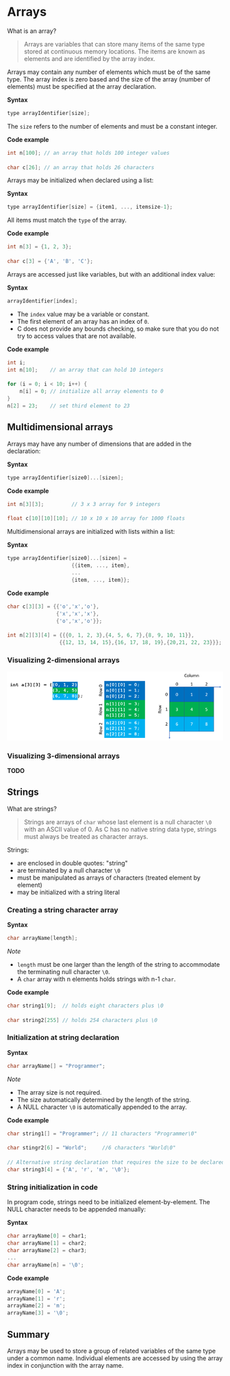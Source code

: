 # Arrays

What is an array?

> Arrays are variables that can store many items of the same type stored at continuous memory locations. The items are known as elements and are  identified by the array index.

Arrays may contain any number of elements which must be of the same type. The array index is zero based and the size of the array (number of elements) must be
specified at the array declaration.

**Syntax**
```c
type arrayIdentifier[size];
```

The `size` refers to the number of elements and must be a constant integer.

**Code example**
```c
int n[100]; // an array that holds 100 integer values

char c[26]; // an array that holds 26 characters
```

Arrays may be initialized when declared using a list: 

**Syntax**
```c
type arrayIdentifier[size] = {item1, ..., itemsize-1};
```

All items must match the `type` of the array.

**Code example**
```c
int n[3] = {1, 2, 3};

char c[3] = {'A', 'B', 'C'};
```

Arrays are accessed just like variables, but with an additional index value:

**Syntax**
```c
arrayIdentifier[index];
```

- The `index` value may be a variable or constant.
- The first element of an array has an index of `0`.
- C does not provide any bounds checking, so make sure that you do not try to access values that are not available.

**Code example**
```c
int i;
int n[10];    // an array that can hold 10 integers

for (i = 0; i < 10; i++) {
    n[i] = 0; // initialize all array elements to 0
}
n[2] = 23;    // set third element to 23
```

## Multidimensional arrays

Arrays may have any number of dimensions that are added in the declaration:

**Syntax**
```c
type arrayIdentifier[size0]...[sizen];
```

**Code example**
```c
int n[3][3];         // 3 x 3 array for 9 integers 

float c[10][10][10]; // 10 x 10 x 10 array for 1000 floats
```

Multidimensional arrays are initialized with lists within a list: 

**Syntax**
```c
type arrayIdentifier[size0]...[sizen] = 
                     {{item, ..., item},
                     ...
                     {item, ..., item}};
```

**Code example**
```c
char c[3][3] = {{'o','x','o'},
                {'x','x','x'},
                {'o','x','o'}}; 

int n[2][3][4] = {{{0, 1, 2, 3},{4, 5, 6, 7},{8, 9, 10, 11}},
                 {{12, 13, 14, 15},{16, 17, 18, 19},{20,21, 22, 23}}};
```

### Visualizing 2-dimensional arrays

![2-dimensional arrays](img/2-dim-arrow_862x276.png)

### Visualizing 3-dimensional arrays

**TODO**

## Strings

What are strings?

> Strings are arrays of `char` whose last element is a null
character `\0` with an ASCII value of 0. As C has no native
string data type, strings must always be treated as
character arrays.

Strings:
- are enclosed in double quotes: "string"
- are terminated by a null character `\0`
- must be manipulated as arrays of characters (treated element by element)
- may be initialized with a string literal

### Creating a string character array

**Syntax**
```c
char arrayName[length];
```

*Note*

- `length` must be one larger than the length of the string
to accommodate the terminating null character `\0`.
- A `char` array with n elements holds strings with n-1
`char`.

**Code example**
```c
char string1[9];  // holds eight characters plus \0

char string2[255] // holds 254 characters plus \0
```

### Initialization at string declaration

**Syntax**
```c
char arrayName[] = "Programmer";
```

*Note*

- The array size is not required.
- The size automatically determined by the length of the string.
- A NULL character `\0` is automatically appended to the array.

**Code example**
```c
char string1[] = "Programmer"; // 11 characters "Programmer\0"

char stingr2[6] = "World";     //6 characters "World\0"

// Alternative string declaration that requires the size to be declared:
char string3[4] = {'A', 'r', 'm', '\0'};
```

### String initialization in code

In program code, strings need to be initialized element-by-element. The NULL character needs to be appended manually:

**Syntax**
```c
char arrayName[0] = char1;
char arrayName[1] = char2;
char arrayName[2] = char3;
...
char arrayName[n] = '\0';
```

**Code example**
```c
arrayName[0] = 'A';
arrayName[1] = 'r';
arrayName[2] = 'm';
arrayName[3] = '\0';
```

## Summary

Arrays may be used to store a group of related variables of the same type under a common name. Individual elements are accessed by using the array index in conjunction
with the array name.
